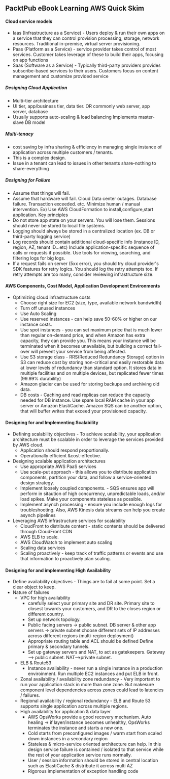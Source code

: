 ## PacktPub eBook Learning AWS Quick Skim
#### Cloud service models
* Iaas (Infrastructure as a Service) - Users deploy & run their own apps on a service that they can control provision processing, storage, network resources. Traditional in-premise, virtual server provisioning.
* Paas (Platform as a Service) - service provider takes control of most services. Customer takes leverage of these to build their apps, focusing on app functions
* Saas (Software as a Service) - Typically third-party providers provides subscribe-based services to their users. Customers focus on content management and customize provided service

##### Designing Cloud Application
* Multi-tier architecture
* UI tier, app/business tier, data tier. OR commonly web server, app server, database
* Usually supports auto-scaling & load balancing
Implements master-slave DB model

##### Multi-tenacy
* cost saving by infra sharing & efficiency in managing single instance of application across multiple customers / tenants.
* This is a complex design.
* Issue in a tenant can lead to issues in other tenants
share-nothing to share-everything

##### Designing for Failure
* Assume that things will fail.
* Assume that hardware will fail. Cloud Data center outages. Database failure. Transaction exceeded. etc.
Minimize human / manual intervention. Ex) Use AWS CloudFormation to install,configure,start application.
Key principles
* Do not store app state on your servers. You will lose them. Sessions should never be stored to local file systems.
* Logging should always be stored in a centralized location (ex. DB or third-party logging service)
* Log records should contain additional cloud-specific info (instance ID, region, AZ, tenant ID...etc) Include application-specific sequence of calls or requests if possible. Use tools for viewing, searching, and filtering logs for big logs.
* If a request fails on server (5xx error), you should try cloud provider's SDK features for retry logics. You should log the retry attempts too. If retry attempts are too many, consider reviewing infrastructure size.

#### AWS Components, Cost Model, Application Development Environments
* Optimizing cloud infrastructure costs
    * Choose right size for EC2 (size, type, available network bandwidth)
    * Turn off unused instances
    * Use Auto Scaling
    * Use reserved instances - can help save 50-60% or higher on our instance costs.
    * Use spot instances - you can set maximum price that is much lower than regular on-demand price, and when Amazon has extra capacity, they can provide you. This means your instance will be terminated when it becomes unavailable, but building a correct fail-over will prevent your service from being affected.
    * Use S3 storage class - RRS(Reduced Redundancy Storage) option in S3 can reduce cost by storing non-critical and easily restorable data at lower levels of redundancy than standard option. It stores data in multiple facilities and on multiple devices, but replicated fewer times (99.99% durability)
    * Amazon glacier can be used for storing backups and archiving old data.
    * DB costs - Caching and read replicas can reduce the capacity needed for DB instance. Use spare local RAM cache in your app server or Amazon ElastiCache. Amazon SQS can be another option, that will buffer writes that exceed your provisioned capacity.

#### Designing for and Implementing Scalability
* Defining scalability objectives - To achieve scalability, your application architecture must be scalable in order to leverage the services provided by AWS cloud.
    * Application should respond proportionally.
    * Operationally efficient &cost-effective.
* Designing scalable application architectures
    * Use appropriate AWS PaaS services
    * Use scale-put approach - this allows you to distribute application components, partition your data, and follow a service-oriented design strategy.
    * Implement loosely coupled components. - SQS ensures app will perform in sitaution of high concurrency, unpredictable loads, and/or load spikes. Make your components stateless as possible.
    * Implement asynch processing - ensure you include enough logs for troubleshooting. Also, AWS Kinesis data streams can help you create asynch pipelines
* Leveraging AWS infrastructure services for scalability
    * CloudFront to distribute content - static contents should be delivered through CloudFront CDN
    * AWS ELB to scale.
    * AWS CloudWatch to implement auto scaling
    * Scaling data services
    * Scaling proactively - keep track of traffic patterns or events and use that information to proactively plan scaling.
    
#### Designing for and implementing High Availability
* Define availability objectives - Things are to fail at some point. Set a clear object to keep.
* Nature of failures
    * VPC for high availability
        * carefully select your primary site and DR site. Primary site to closest towards your customers, and DR to the closes region or different country.
        * Set up network topology.
        * Public facing servers -> public subnet. DB server & other app servers -> private subnet
        choose different sets of IP addresses across different regions (multi-region deployment)
        * Appropriate routing table and ACL should be defined
        Define primary & secondary tunnels.
        * Set up gateway servers and NAT, to act as gatekeepers. Gateway --> public subnet. NAT–>private subnet.
    * ELB & Route53
        * Instance availability - never run a single instance in a production enviroinment. Run multiple EC2 instances and put ELB in front.
    * Zonal availability / availability zone redundancy  - Very important to run your application stack in more than one zone. But makesure component level dependencies across zones could lead to latencies / failures.  
    * Regional availability / regional redundancy - ELB and Route 53 supports single application across multiple regions.
    * High availability for application & data layer
        * AWS OpsWorks provide a good recovery mechanism. Auto healing -> if layer/instance becomes unhealthy, OpsWorks terminates the instance and starts a new one.
        * Cold starts from preconfigured images / warm start from scaled down instances in a secondary region
        * Stateless & micro-service oriented architecture can help. In this design service failure is contained / isolated to that service while the rest of your application service runs normally.
        * User / session information should be stored in central location such as ElastiCache & distribute it across multi AZ
        * Rigorous implementation of exception handling code

